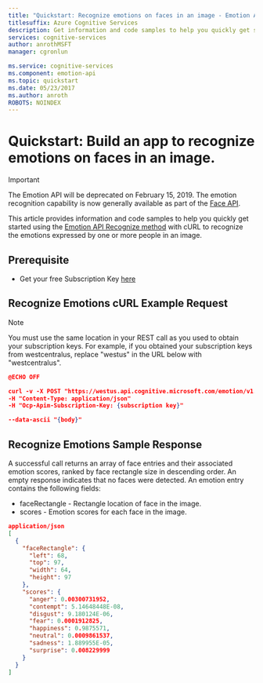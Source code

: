 ```yaml
---
title: "Quickstart: Recognize emotions on faces in an image - Emotion API, cURL"
titlesuffix: Azure Cognitive Services
description: Get information and code samples to help you quickly get started using the Emotion API with cURL.
services: cognitive-services
author: anrothMSFT
manager: cgronlun

ms.service: cognitive-services
ms.component: emotion-api
ms.topic: quickstart
ms.date: 05/23/2017
ms.author: anroth
ROBOTS: NOINDEX
---
```


# Quickstart: Build an app to recognize emotions on faces in an image.

> [!IMPORTANT]
> The Emotion API will be deprecated on February 15, 2019. The emotion recognition capability is now generally available as part of the [Face API](https://docs.microsoft.com/azure/cognitive-services/face/).

This article provides information and code samples to help you quickly get started using the [Emotion API Recognize method](https://westus.dev.cognitive.microsoft.com/docs/services/5639d931ca73072154c1ce89/operations/563b31ea778daf121cc3a5fa) with cURL to recognize the emotions expressed by one or more people in an image.

## Prerequisite
* Get your free Subscription Key [here](https://azure.microsoft.com/try/cognitive-services/)

## Recognize Emotions cURL Example Request

> [!NOTE]
> You must use the same location in your REST call as you used to obtain your subscription keys. For example, if you obtained your subscription keys from westcentralus, replace "westus" in the URL below with "westcentralus".

```json
@ECHO OFF

curl -v -X POST "https://westus.api.cognitive.microsoft.com/emotion/v1.0/recognize"
-H "Content-Type: application/json"
-H "Ocp-Apim-Subscription-Key: {subscription key}"

--data-ascii "{body}"
```

## Recognize Emotions Sample Response
A successful call returns an array of face entries and their associated emotion scores, ranked by face rectangle size in descending order. An empty response indicates that no faces were detected. An emotion entry contains the following fields:
* faceRectangle - Rectangle location of face in the image.
* scores - Emotion scores for each face in the image.

```json
application/json
[
  {
    "faceRectangle": {
      "left": 68,
      "top": 97,
      "width": 64,
      "height": 97
    },
    "scores": {
      "anger": 0.00300731952,
      "contempt": 5.14648448E-08,
      "disgust": 9.180124E-06,
      "fear": 0.0001912825,
      "happiness": 0.9875571,
      "neutral": 0.0009861537,
      "sadness": 1.889955E-05,
      "surprise": 0.008229999
    }
  }
]
